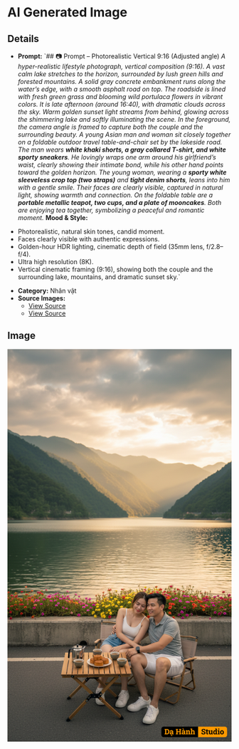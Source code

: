 # AI Generated Image

## Details
- **Prompt:** `## 📷 Prompt – Photorealistic Vertical 9:16 (Adjusted angle)
*A hyper-realistic lifestyle photograph, vertical composition (9:16). A vast calm lake stretches to the horizon, surrounded by lush green hills and forested mountains. A solid gray concrete embankment runs along the water’s edge, with a smooth asphalt road on top. The roadside is lined with fresh green grass and blooming wild portulaca flowers in vibrant colors. It is late afternoon (around 16:40), with dramatic clouds across the sky. Warm golden sunset light streams from behind, glowing across the shimmering lake and softly illuminating the scene.*
*In the foreground, the camera angle is framed to capture both the couple and the surrounding beauty. A young Asian man and woman sit closely together on a foldable outdoor travel table-and-chair set by the lakeside road. The man wears **white khaki shorts, a gray collared T-shirt, and white sporty sneakers**. He lovingly wraps one arm around his girlfriend’s waist, clearly showing their intimate bond, while his other hand points toward the golden horizon. The young woman, wearing a **sporty white sleeveless crop top (two straps)** and **tight denim shorts**, leans into him with a gentle smile. Their faces are clearly visible, captured in natural light, showing warmth and connection. On the foldable table are a **portable metallic teapot, two cups, and a plate of mooncakes**. Both are enjoying tea together, symbolizing a peaceful and romantic moment.*
**Mood & Style:**
* Photorealistic, natural skin tones, candid moment.
* Faces clearly visible with authentic expressions.
* Golden-hour HDR lighting, cinematic depth of field (35mm lens, f/2.8–f/4).
* Ultra high resolution (8K).
* Vertical cinematic framing (9:16), showing both the couple and the surrounding lake, mountains, and dramatic sunset sky.`
- **Category:** Nhân vật
- **Source Images:**
  - [View Source](https://raw.githubusercontent.com/lenzcomvth/ImageLibrary/main/Female.png)
  - [View Source](https://raw.githubusercontent.com/lenzcomvth/ImageLibrary/main/Male.png)

## Image
![AI Generated Image](./image-2025-10-12T12-38-51-785Z-scbjm.png)